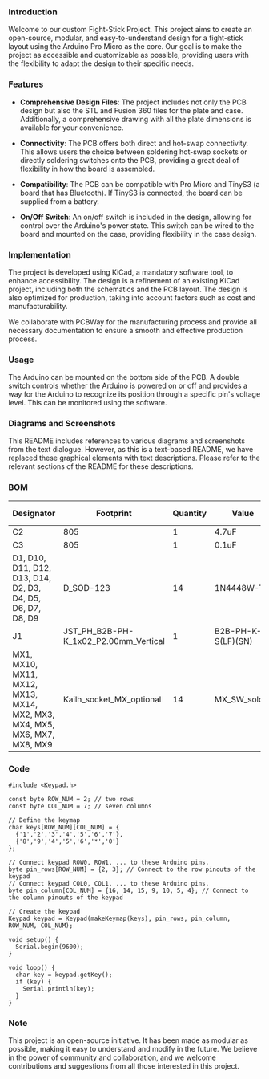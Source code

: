 
### Introduction

Welcome to our custom Fight-Stick Project. This project aims to create an open-source, modular, and easy-to-understand design for a fight-stick layout using the Arduino Pro Micro as the core. Our goal is to make the project as accessible and customizable as possible, providing users with the flexibility to adapt the design to their specific needs.

### Features

- **Comprehensive Design Files**: The project includes not only the PCB design but also the STL and Fusion 360 files for the plate and case. Additionally, a comprehensive drawing with all the plate dimensions is available for your convenience.
    
- **Connectivity**: The PCB offers both direct and hot-swap connectivity. This allows users the choice between soldering hot-swap sockets or directly soldering switches onto the PCB, providing a great deal of flexibility in how the board is assembled.
    
- **Compatibility**: The PCB can be compatible with Pro Micro and TinyS3 (a board that has Bluetooth). If TinyS3 is connected, the board can be supplied from a battery.
    
- **On/Off Switch**: An on/off switch is included in the design, allowing for control over the Arduino's power state. This switch can be wired to the board and mounted on the case, providing flexibility in the case design.

### Implementation

The project is developed using KiCad, a mandatory software tool, to enhance accessibility. The design is a refinement of an existing KiCad project, including both the schematics and the PCB layout. The design is also optimized for production, taking into account factors such as cost and manufacturability.

We collaborate with PCBWay for the manufacturing process and provide all necessary documentation to ensure a smooth and effective production process.

### Usage

The Arduino can be mounted on the bottom side of the PCB. A double switch controls whether the Arduino is powered on or off and provides a way for the Arduino to recognize its position through a specific pin's voltage level. This can be monitored using the software.

### Diagrams and Screenshots

This README includes references to various diagrams and screenshots from the text dialogue. However, as this is a text-based README, we have replaced these graphical elements with text descriptions. Please refer to the relevant sections of the README for these descriptions.

### BOM 
| Designator | Footprint | Quantity | Value | Part # | LCSC Part # |
|------------|-----------|----------|-------|--------|-------------|
| C2 | 805 | 1 | 4.7uF | CC0805KKX7R8BB475 | C354262 |
| C3 | 805 | 1 | 0.1uF | CC0805KRX7R9BB104 | C49678 |
| D1, D10, D11, D12, D13, D14, D2, D3, D4, D5, D6, D7, D8, D9 | D_SOD-123 | 14 | 1N4448W-TP | 1N4448W-TP | C668855 |
| J1 | JST_PH_B2B-PH-K_1x02_P2.00mm_Vertical | 1 | B2B-PH-K-S(LF)(SN) | B2B-PH-K-S(LF)(SN) | C131337 |
| MX1, MX10, MX11, MX12, MX13, MX14, MX2, MX3, MX4, MX5, MX6, MX7, MX8, MX9 | Kailh_socket_MX_optional | 14 | MX_SW_solder | Kailh CPG151101D212 | C400234 |


### Code

```
#include <Keypad.h>

const byte ROW_NUM = 2; // two rows
const byte COL_NUM = 7; // seven columns

// Define the keymap
char keys[ROW_NUM][COL_NUM] = {
  {'1','2','3','4','5','6','7'},
  {'8','9','4','5','6','*','0'}
};

// Connect keypad ROW0, ROW1, ... to these Arduino pins.
byte pin_rows[ROW_NUM] = {2, 3}; // Connect to the row pinouts of the keypad
// Connect keypad COL0, COL1, ... to these Arduino pins.
byte pin_column[COL_NUM] = {16, 14, 15, 9, 10, 5, 4}; // Connect to the column pinouts of the keypad

// Create the keypad
Keypad keypad = Keypad(makeKeymap(keys), pin_rows, pin_column, ROW_NUM, COL_NUM);

void setup() {
  Serial.begin(9600);
}

void loop() {
  char key = keypad.getKey();
  if (key) {
    Serial.println(key);
  }
}
```

### Note

This project is an open-source initiative. It has been made as modular as possible, making it easy to understand and modify in the future. We believe in the power of community and collaboration, and we welcome contributions and suggestions from all those interested in this project.
